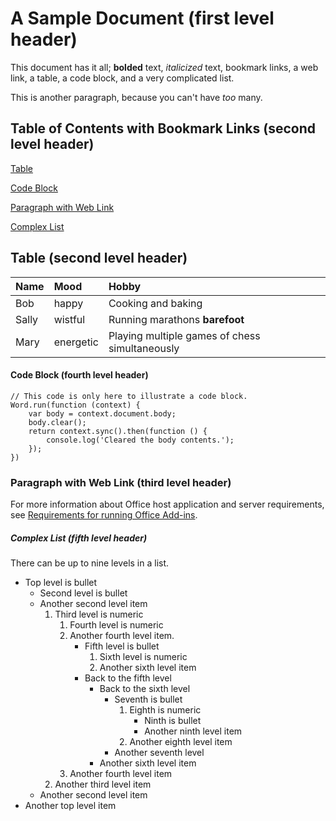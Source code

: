 
# A Sample Document (first level header)

This document has it all; **bolded** text, *italicized* text, bookmark links, a web link, a table, a code block, and a very complicated list.

This is another paragraph, because you can't have *too* many.

## Table of Contents with Bookmark Links (second level header)

[Table](#table-second-level-header) 

[Code Block](#code-block-fourth-level-header) 

[Paragraph with Web Link](#paragraph-with-web-link-third-level-header) 

[Complex List](#complex-list-fifth-level-header) 

## Table (second level header)

| Name | Mood | Hobby | 
|:--|:--|:--|
| Bob | happy | Cooking and baking | 
| Sally | wistful | Running marathons **barefoot** | 
| Mary | energetic | Playing multiple games of chess simultaneously | 

#### Code Block (fourth level header)

```
// This code is only here to illustrate a code block.
Word.run(function (context) {
    var body = context.document.body;
    body.clear();
    return context.sync().then(function () {
        console.log('Cleared the body contents.');
    });
})
```

### Paragraph with Web Link (third level header)

For more information about Office host application and server requirements, see [Requirements for running Office Add-ins](https://msdn.microsoft.com/EN-US/library/office/dn833104.aspx). 

##### Complex List (fifth level header)

There can be up to nine levels in a list.

* Top level is bullet
    * Second level is bullet
    * Another second level item
        1. Third level is numeric
            1. Fourth level is numeric
            1. Another fourth level item.
                * Fifth level is bullet
                    1. Sixth level is numeric
                    1. Another sixth level item
                * Back to the fifth level
                    * Back to the sixth level
                        * Seventh is bullet
                            1. Eighth is numeric
                                * Ninth is bullet
                                * Another ninth level item
                            1. Another eighth level item
                        * Another seventh level
                    * Another sixth level item
            1. Another fourth level item
        1. Another third level item
    * Another second level item
* Another top level item

